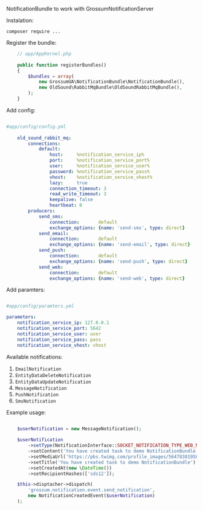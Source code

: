 NotificationBundle to work with GrossumNotificationServer

Instalation:

    composer require ...
    
Register the bundle:

```php
    // app/AppKernel.php
    
    public function registerBundles()
    {
        $bundles = array(
            new GrossumUA\NotificationBundle\NotificationBundle(),
            new OldSound\RabbitMqBundle\OldSoundRabbitMqBundle(),
        );
    }
```

Add config:

```yaml

#app/config/config.yml
    
    old_sound_rabbit_mq:
        connections:
            default:
                host:     %notification_service_ip%
                port:     %notification_service_port%
                user:     %notification_service_user%
                password: %notification_service_pass%
                vhost:    %notification_service_vhost%
                lazy:     true
                connection_timeout: 3
                read_write_timeout: 3
                keepalive: false
                heartbeat: 0
        producers:
            send_sms:
                connection:       default
                exchange_options: {name: 'send-sms', type: direct}
            send_email:
                connection:       default
                exchange_options: {name: 'send-email', type: direct}
            send_push:
                connection:       default
                exchange_options: {name: 'send-push', type: direct}
            send_web:
                connection:       default
                exchange_options: {name: 'send-web', type: direct}
```

Add paramters:

```yaml

#app/config/paramters.yml

parameters:
    notification_service_ip: 127.0.0.1
    notification_service_port: 5642
    notification_service_user: user
    notification_service_pass: pass
    notification_service_vhost: vhost
```

Available notifications:

1. `EmailNotification`
2. `EntityDataDeleteNotification`
3. `EntityDataUpdateNotification`
5. `MessageNotification`
6. `PushNotification`
7. `SmsNotification`

Example usage:

```php

    $userNotification = new MessageNotification();
    
    $userNotification
        ->setType(NotificationInterface::SOCKET_NOTIFICATION_TYPE_WEB_NOTIFICATION)
        ->setContent('You have created task to demo NotificationBundle')
        ->setMediaUrl('https://pbs.twimg.com/profile_images/564783819580903424/2aQazOP3.png')
        ->setTitle('You have created task to demo NotificationBundle')
        ->setCreatedAt(new \DateTime())
        ->setRecipientHashes(['sds12']);

    $this->disptacher->dispatch(
        'grossum.notification.event.send_notification',
        new NotificationCreatedEvent($userNotification)
    );
``` 
           